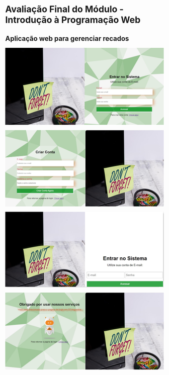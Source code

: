 # Avaliação Final do Módulo - Introdução à Programação Web

## Aplicação web para gerenciar recados

<p align="center">

<img src=./imagens/prints_de_tela/index.jpg> <br />

<img src=./imagens/prints_de_tela/criar_conta.jpg> <br /> 
 
<img src=./imagens/prints_de_tela/home.jpg> <br />

<img src=./imagens/prints_de_tela/sair.jpg> <br />


